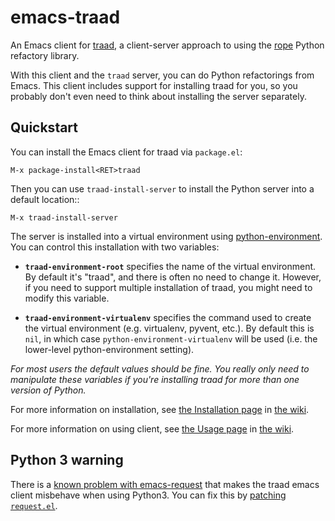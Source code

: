 # emacs-traad

An Emacs client for [traad](https://github.com/abingham/traad), a client-server
approach to using the [rope](https://github.com/python-rope/rope) Python
refactory library. 

With this client and the `traad` server, you can do Python refactorings from
Emacs. This client includes support for installing traad for you, so you
probably don't even need to think about installing the server separately.

## Quickstart

You can install the Emacs client for traad via `package.el`:

```
M-x package-install<RET>traad
```

Then you can use `traad-install-server` to install the Python server into a
default location::

```
M-x traad-install-server
```

The server is installed into a virtual environment using
[python-environment](https://github.com/tkf/emacs-python-environment). You can
control this installation with two variables:

* **`traad-environment-root`** specifies the name of the virtual environment. By
  default it's "traad", and there is often no need to change it. However, if you
  need to support multiple installation of traad, you might need to modify this
  variable.

* **`traad-environment-virtualenv`** specifies the command used to create the
  virtual environment (e.g. virtualenv, pyvent, etc.). By default this is `nil`,
  in which case `python-environment-virtualenv` will be used (i.e. the
  lower-level python-environment setting).

*For most users the default values should be fine. You really only need to
manipulate these variables if you're installing traad for more than one version
of Python.*

For more information on installation, see
[the Installation page](https://github.com/abingham/emacs-traad/wiki/Installation)
in [the wiki](https://github.com/abingham/emacs-traad/wiki).

For more information on using client, see
[the Usage page](https://github.com/abingham/emacs-traad/wiki/Usage) in
[the wiki](https://github.com/abingham/emacs-traad/wiki).

## Python 3 warning

There is a
[known problem with emacs-request](https://github.com/tkf/emacs-request/pull/15)
that makes the traad emacs client misbehave when using Python3. You can fix this
by [patching `request.el`](https://github.com/tkf/emacs-request/pull/15/files).
